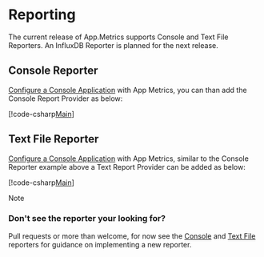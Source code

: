 # Reporting

The current release of App.Metrics supports Console and Text File Reporters. An InfluxDB Reporter is planned for the next release.

## Console Reporter

[Configure a Console Application](../intro.md#configuring-a-console-application) with App Metrics, you can than add the Console Report Provider as below:

[!code-csharp[Main](../../src/samples/MetricsProgram.cs?highlight=30,31,32,33,18)]

## Text File Reporter

[Configure a Console Application](../intro.md#configuring-a-console-application) with App Metrics, similar to the Console Reporter example above a Text Report Provider can be added as below:

[!code-csharp[Main](../../src/samples/TextFileReporterSetup.cs)]

> [!NOTE]
> ### Don't see the reporter your looking for?
> Pull requests or more than welcome, for now see the [Console](https://github.com/alhardy/AppMetrics/tree/master/src/App.Metrics.Extensions.Reporting.Console) and [Text File](https://github.com/alhardy/AppMetrics/tree/master/src/App.Metrics.Extensions.Reporting.TextFile) reporters for guidance on implementing a new reporter.